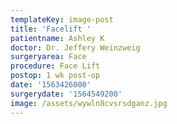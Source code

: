 ```yaml
---
templateKey: image-post
title: 'Facelift '
patientname: Ashley K
doctor: Dr. Jeffery Weinzweig
surgeryarea: Face
procedure: Face Lift
postop: 1 wk post-op
date: '1563426000'
surgerydate: '1564549200'
image: /assets/wywln8cvsrsdganz.jpg
---
```


